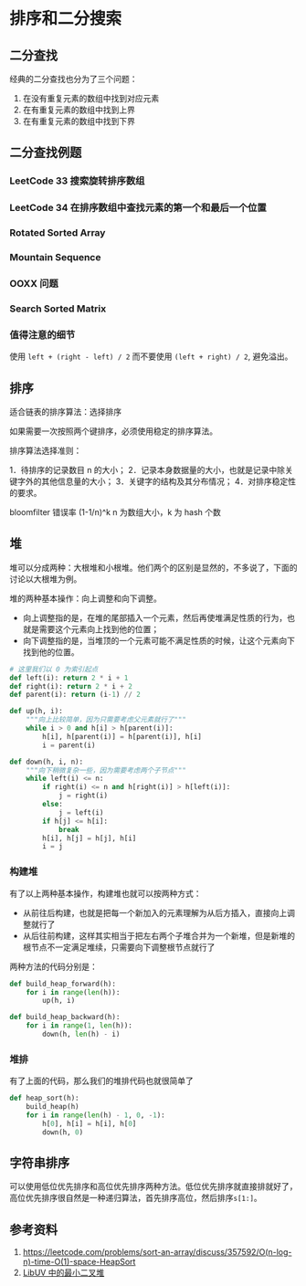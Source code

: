 # 排序和二分搜索

## 二分查找

经典的二分查找也分为了三个问题：

1. 在没有重复元素的数组中找到对应元素
2. 在有重复元素的数组中找到上界
3. 在有重复元素的数组中找到下界

## 二分查找例题

### LeetCode 33 搜索旋转排序数组  

### LeetCode 34 在排序数组中查找元素的第一个和最后一个位置

### Rotated Sorted Array

### Mountain Sequence

### OOXX 问题

### Search Sorted Matrix

### 值得注意的细节

使用 `left + (right - left) / 2` 而不要使用 `(left + right) / 2`, 避免溢出。

## 排序

适合链表的排序算法：选择排序

如果需要一次按照两个键排序，必须使用稳定的排序算法。

排序算法选择准则：

1．待排序的记录数目 n 的大小；
2．记录本身数据量的大小，也就是记录中除关键字外的其他信息量的大小；
3．关键字的结构及其分布情况；
4．对排序稳定性的要求。

bloomfilter 错误率 (1-1/n)^k n 为数组大小，k 为 hash 个数

## 堆

堆可以分成两种：大根堆和小根堆。他们两个的区别是显然的，不多说了，下面的讨论以大根堆为例。

堆的两种基本操作：向上调整和向下调整。

- 向上调整指的是，在堆的尾部插入一个元素，然后再使堆满足性质的行为，也就是需要这个元素向上找到他的位置；
- 向下调整指的是，当堆顶的一个元素可能不满足性质的时候，让这个元素向下找到他的位置。

```py
# 这里我们以 0 为索引起点
def left(i): return 2 * i + 1
def right(i): return 2 * i + 2
def parent(i): return (i-1) // 2

def up(h, i):
    """向上比较简单，因为只需要考虑父元素就行了"""
    while i > 0 and h[i] > h[parent(i)]:
        h[i], h[parent(i)] = h[parent(i)], h[i]
        i = parent(i)

def down(h, i, n):
    """向下稍微复杂一些，因为需要考虑两个子节点"""
    while left(i) <= n:
        if right(i) <= n and h[right(i)] > h[left(i)]:
            j = right(i)
        else:
            j = left(i)
        if h[j] <= h[i]:
            break
        h[i], h[j] = h[j], h[i]
        i = j
```

### 构建堆

有了以上两种基本操作，构建堆也就可以按两种方式：

- 从前往后构建，也就是把每一个新加入的元素理解为从后方插入，直接向上调整就行了
- 从后往前构建，这样其实相当于把左右两个子堆合并为一个新堆，但是新堆的根节点不一定满足堆续，只需要向下调整根节点就行了

两种方法的代码分别是：

```py
def build_heap_forward(h):
    for i in range(len(h)):
        up(h, i)

def build_heap_backward(h):
    for i in range(1, len(h)):
        down(h, len(h) - i)
```

### 堆排

有了上面的代码，那么我们的堆排代码也就很简单了

```py
def heap_sort(h):
    build_heap(h)
    for i in range(len(h) - 1, 0, -1):
        h[0], h[i] = h[i], h[0]
        down(h, 0)
```

## 字符串排序

可以使用低位优先排序和高位优先排序两种方法。低位优先排序就直接排就好了，高位优先排序很自然是一种递归算法，首先排序高位，然后排序`s[1:]`。

## 参考资料

1. https://leetcode.com/problems/sort-an-array/discuss/357592/O(n-log-n)-time-O(1)-space-HeapSort
2. [LibUV 中的最小二叉堆](https://blog.5udou.cn/#/blog/detail/Cong-libuvYuan-Ma-Zhong-Xue-Xi-Zui-Xiao-Er-Cha-Dui-24)